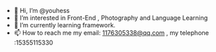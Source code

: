 - 👋 Hi, I’m @youhess
- 👀 I’m interested in Front-End , Photography and Language Learning 
- 🌱 I’m currently learning framework.
- 📫 How to reach me my email: 1176305338@qq.com , my telephone :15355115330

<!---
youhess/youhess is a ✨ special ✨ repository because its `README.md` (this file) appears on your GitHub profile.
You can click the Preview link to take a look at your changes.
--->
